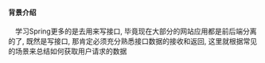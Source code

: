 #### 背景介绍

&emsp;学习Spring更多的是去用来写接口, 毕竟现在大部分的网站应用都是前后端分离的了, 既然是写接口, 那肯定必须充分熟悉接口数据的接收和返回, 这里就根据常见的场景来总结如何获取用户请求的数据